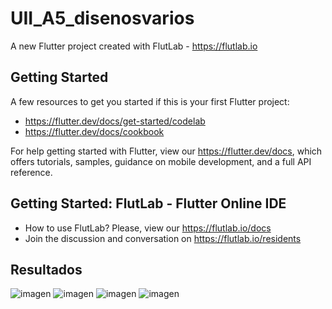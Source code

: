 # UII_A5_disenosvarios

A new Flutter project created with FlutLab - https://flutlab.io

## Getting Started

A few resources to get you started if this is your first Flutter project:

- https://flutter.dev/docs/get-started/codelab
- https://flutter.dev/docs/cookbook

For help getting started with Flutter, view our
https://flutter.dev/docs, which offers tutorials,
samples, guidance on mobile development, and a full API reference.

## Getting Started: FlutLab - Flutter Online IDE

- How to use FlutLab? Please, view our https://flutlab.io/docs
- Join the discussion and conversation on https://flutlab.io/residents

## Resultados
![imagen](https://github.com/LBrandonC06/UII_A5_Tabbar0456/assets/143548973/da62beed-3eff-4ba8-a764-072ddf227b7d)
![imagen](https://github.com/LBrandonC06/UII_A5_Tabbar0456/assets/143548973/7c335451-46a3-4c75-b197-7db70a4eccd3)
![imagen](https://github.com/LBrandonC06/UII_A5_Tabbar0456/assets/143548973/fc230b4e-480a-4b9b-a2a0-c57779d63a53)
![imagen](https://github.com/LBrandonC06/UII_A5_Tabbar0456/assets/143548973/a6173e95-2f83-47f7-b8bd-b9b8a455d9fe)


